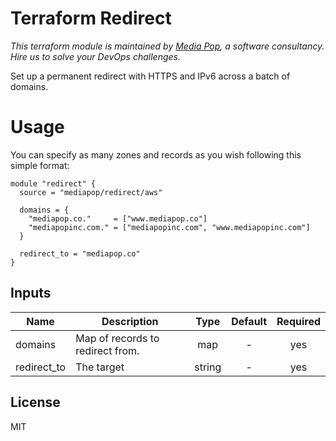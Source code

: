 # Terraform Redirect

*This terraform module is maintained by [Media Pop](https://www.mediapop.co), a software consultancy. Hire us to solve your DevOps challenges.*

Set up a permanent redirect with HTTPS and IPv6 across a batch of domains.

# Usage

You can specify as many zones and records as you wish following this simple format:

```hcl
module "redirect" {
  source = "mediapop/redirect/aws"

  domains = {
    "mediapop.co."     = ["www.mediapop.co"]
    "mediapopinc.com." = ["mediapopinc.com", "www.mediapopinc.com"]
  }

  redirect_to = "mediapop.co"
}
```

## Inputs

| Name | Description | Type | Default | Required |
|------|-------------|:----:|:-----:|:-----:|
| domains | Map of records to redirect from. | map | - | yes |
| redirect_to | The target | string | - | yes |

## License

MIT
